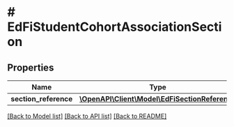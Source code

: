 # # EdFiStudentCohortAssociationSection

## Properties

Name | Type | Description | Notes
------------ | ------------- | ------------- | -------------
**section_reference** | [**\OpenAPI\Client\Model\EdFiSectionReference**](EdFiSectionReference.md) |  |

[[Back to Model list]](../../README.md#models) [[Back to API list]](../../README.md#endpoints) [[Back to README]](../../README.md)

